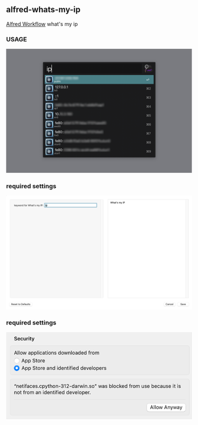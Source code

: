 ## alfred-whats-my-ip

[Alfred Workflow](https://www.alfredapp.com/workflows/) what's my ip

### USAGE

![default](screenshots/default.png)

### required settings

![usage](screenshots/usage.png)

### required settings

![usage](screenshots/privacy.png)
